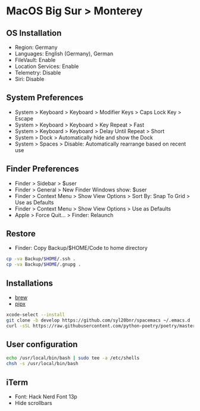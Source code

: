# MacOS Big Sur > Monterey

## OS Installation

- Region: Germany
- Languages: English (Germany), German
- FileVault: Enable
- Location Services: Enable
- Telemetry: Disable
- Siri: Disable

## System Preferences

- System > Keyboard > Keyboard > Modifier Keys > Caps Lock Key > Escape
- System > Keyboard > Keyboard > Key Repeat > Fast
- System > Keyboard > Keyboard > Delay Until Repeat > Short
- System > Dock > Automatically hide and show the Dock
- System > Spaces > Disable: Automatically rearrange based on recent use

## Finder Preferences

- Finder > Sidebar > $user
- Finder > General > New Finder Windows show: $user
- Finder > Context Menu > Show View Options > Sort By: Snap To Grid > Use as Defaults
- Finder > Context Menu > Show View Options > Use as Defaults
- Apple > Force Quit... > Finder: Relaunch

## Restore

- Finder: Copy Backup/$HOME/Code to home directory

```sh
cp -va Backup/$HOME/.ssh .
cp -va Backup/$HOME/.gnupg .
```

## Installations

- [brew](brew.md)
- [pipx](pipx.md)

```sh
xcode-select --install
git clone -b develop https://github.com/syl20bnr/spacemacs ~/.emacs.d
curl -sSL https://raw.githubusercontent.com/python-poetry/poetry/master/get-poetry.py | python3 -
```

## User configuration

```sh
echo /usr/local/bin/bash | sudo tee -a /etc/shells
chsh -s /usr/local/bin/bash
```

## iTerm

- Font: Hack Nerd Font 13p
- Hide scrollbars
